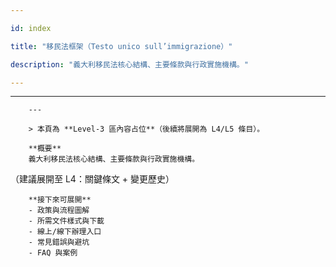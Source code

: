 ---
id: index
title: "移民法框架（Testo unico sull’immigrazione）"
description: "義大利移民法核心結構、主要條款與行政實施機構。"
---

---
        ---

        > 本頁為 **Level-3 區內容占位**（後續將展開為 L4/L5 條目）。

        **概要**
        義大利移民法核心結構、主要條款與行政實施機構。
（建議展開至 L4：關鍵條文 + 變更歷史）

        **接下來可展開**
        - 政策與流程圖解
        - 所需文件樣式與下載
        - 線上/線下辦理入口
        - 常見錯誤與避坑
        - FAQ 與案例
